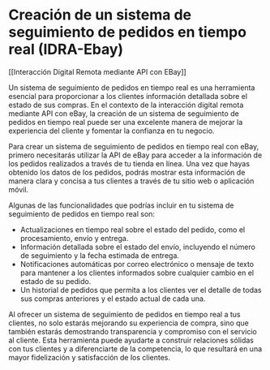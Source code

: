 # Creación de un sistema de seguimiento de pedidos en tiempo real (IDRA-Ebay)

[[Interacción Digital Remota mediante API con EBay]]

Un sistema de seguimiento de pedidos en tiempo real es una herramienta esencial para proporcionar a los clientes información detallada sobre el estado de sus compras. En el contexto de la interacción digital remota mediante API con eBay, la creación de un sistema de seguimiento de pedidos en tiempo real puede ser una excelente manera de mejorar la experiencia del cliente y fomentar la confianza en tu negocio.

Para crear un sistema de seguimiento de pedidos en tiempo real con eBay, primero necesitarás utilizar la API de eBay para acceder a la información de los pedidos realizados a través de tu tienda en línea. Una vez que hayas obtenido los datos de los pedidos, podrás mostrar esta información de manera clara y concisa a tus clientes a través de tu sitio web o aplicación móvil.

Algunas de las funcionalidades que podrías incluir en tu sistema de seguimiento de pedidos en tiempo real son:

- Actualizaciones en tiempo real sobre el estado del pedido, como el procesamiento, envío y entrega.
- Información detallada sobre el estado del envío, incluyendo el número de seguimiento y la fecha estimada de entrega.
- Notificaciones automáticas por correo electrónico o mensaje de texto para mantener a los clientes informados sobre cualquier cambio en el estado de su pedido.
- Un historial de pedidos que permita a los clientes ver el detalle de todas sus compras anteriores y el estado actual de cada una.

Al ofrecer un sistema de seguimiento de pedidos en tiempo real a tus clientes, no solo estarás mejorando su experiencia de compra, sino que también estarás demostrando transparencia y compromiso con el servicio al cliente. Esta herramienta puede ayudarte a construir relaciones sólidas con tus clientes y a diferenciarte de la competencia, lo que resultará en una mayor fidelización y satisfacción de los clientes.
